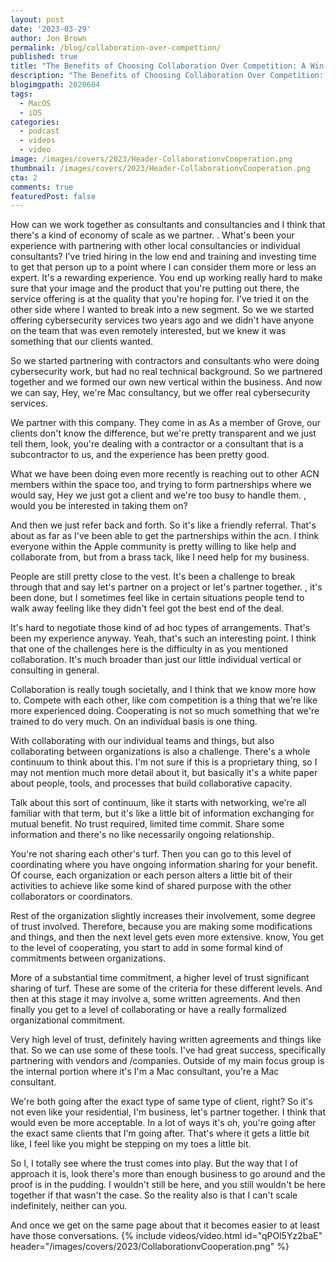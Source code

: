 ```yaml
---
layout: post
date: '2023-03-29'
author: Jon Brown
permalink: /blog/collaboration-over-compettion/
published: true
title: "The Benefits of Choosing Collaboration Over Competition: A Win-Win for Everyone"
description: "The Benefits of Choosing Collaboration Over Competition: A Win-Win for Everyone"
blogimgpath: 2020604
tags:
  - MacOS
  - iOS
categories:
  - podcast
  - videos
  - video
image: /images/covers/2023/Header-CollaborationvCooperation.png
thumbnail: /images/covers/2023/Header-CollaborationvCooperation.png
cta: 2
comments: true
featuredPost: false
---
```

How can we work together as consultants and consultancies and    I think that there's a kind of economy of scale as we partner. . What's been your experience with partnering with other local consultancies or individual consultants?   I've tried hiring in the low end and  training and investing time to get that person up to a point where I can consider them more or less an expert.  It's a rewarding experience.  You end up working really hard to make sure that your image  and the product that you're putting out there, the service offering is at the quality that you're hoping for.  I've tried it on the other side where I wanted to break into a new segment. So we  we started offering cybersecurity services two years ago and we didn't have anyone on the team that was even remotely interested, but we knew it was something that our clients wanted.

So we started partnering with contractors and consultants who were doing cybersecurity work, but had no real technical background. So we partnered together and we  formed our own new vertical within the business. And now we can say, Hey, we're Mac consultancy, but we offer real cybersecurity services.

 We partner with this company. They come in as  As a member of Grove, our clients don't know the difference, but we're pretty transparent and we just tell them, look, you're dealing with a contractor or a consultant that is a subcontractor to us, and the experience has been pretty good.

What we have been doing even more recently is reaching out to other ACN members within the space too, and trying to form partnerships  where we would say, Hey    we just got a client and we're too busy to handle them. , would you be interested in taking them on?

And then we just refer back and forth. So it's  like a friendly referral. That's about as far as I've been able to get the partnerships within the acn.  I think everyone within the Apple community is pretty willing to like help and collaborate from, but from  a brass tack, like I need help for my business.

People are still pretty close to the vest. It's been a challenge to  break through that and say  let's partner on a project or let's partner together. , it's been done, but I sometimes feel like in certain situations people tend to walk away feeling like they didn't feel  got the best end of the deal.

It's hard to negotiate those kind of ad hoc types of  arrangements.  That's been my experience anyway. Yeah, that's such an interesting point.  I think that one of the challenges here is the difficulty in  as you mentioned  collaboration.  It's much broader than just our little individual vertical or consulting in general.

Collaboration is really tough  societally,  and I think that we know more how to.  Compete with each other, like com competition is a thing that we're  like more experienced doing. Cooperating is not so much something that we're trained to do very much.   On an individual basis is one thing.

With collaborating with our individual teams and things, but also collaborating  between organizations  is also a challenge. There's  a whole continuum to think about this. I'm not sure if this is a proprietary thing, so I may not mention much more detail about it, but basically it's a white paper about people, tools, and processes that build collaborative capacity.

Talk about this sort of continuum, like it starts with networking,   we're all familiar with that term, but it's like a little bit of information  exchanging for mutual benefit.  No trust required, limited time commit. Share some information and there's no like necessarily ongoing relationship.

You're not sharing each other's turf. Then you can go to this level of coordinating where you have ongoing information sharing for your benefit. Of course, each organization or each person alters a little bit of their activities to achieve like some kind of shared purpose with the other collaborators or coordinators.

Rest of the organization slightly increases their involvement, some degree of trust involved. Therefore, because you are making some modifications and things, and then the next level gets even more extensive.  know, You get to the level of cooperating, you start to add in some  formal kind of commitments between organizations.

More of a substantial time commitment, a higher level of trust  significant sharing of turf. These are some of the criteria for these different levels.  And then at this stage it may involve a, some written agreements. And then finally you get to a level of collaborating or have  a really formalized organizational commitment.

Very high level of trust, definitely having written agreements  and things like that. So we can use some of these tools. I've had great success, specifically partnering with vendors and /companies. Outside of my main focus group is the internal portion where it's  I'm a Mac consultant, you're a Mac consultant.

We're both going after the exact type of same type of client, right? So it's not even like your residential, I'm business, let's partner together. I think that would even be more acceptable. In a lot of ways it's  oh, you're going after the exact same clients that I'm going after. That's where it gets a little bit like, I feel like you might be stepping on my toes a little bit.

So I, I totally see where the trust comes into play. But  the way that I  of approach it is, look  there's more than enough business to go around and the proof is in the pudding. I wouldn't still be here, and you still wouldn't be here together if that wasn't the case. So the reality also  is that I can't scale indefinitely, neither can you.

And once we get on the same page about that  it becomes easier to at least have those conversations. 
{% include videos/video.html id="qPOl5Yz2baE" header="/images/covers/2023/CollaborationvCooperation.png" %}
